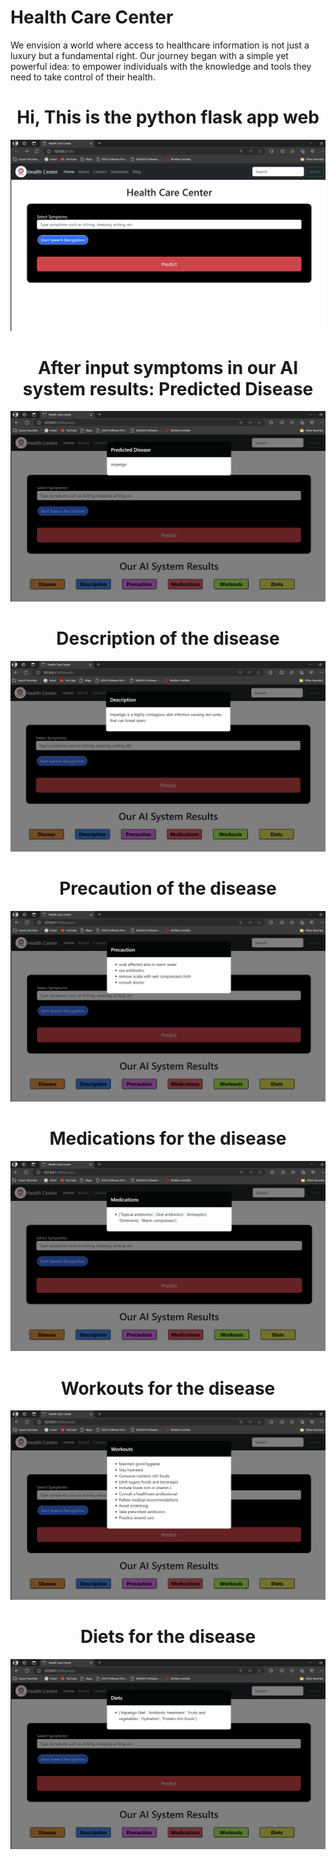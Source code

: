 # Health Care Center
We envision a world where access to healthcare information is not just a luxury but a fundamental right. Our journey began with a simple yet powerful idea: to empower individuals with the knowledge and tools they need to take control of their health.

<h1 align="center">Hi, This is the python flask app web </h1>

<div align="center"><img src="https://github.com/tonmoy7722/Medicine-Recommendation/blob/master/med/Screenshot%202024-07-16%20223734.png"></div>

<h1 align="center"> After input symptoms in our AI system results: Predicted Disease </h1>

<div align="center"><img src="https://github.com/tonmoy7722/Medicine-Recommendation/blob/master/med/pre.png"></div>

<h1 align="center"> Description of the disease </h1>

<div align="center"><img src="https://github.com/tonmoy7722/Medicine-Recommendation/blob/master/med/des.png"></div>

<h1 align="center"> Precaution of the disease </h1>

<div align="center"><img src="https://github.com/tonmoy7722/Medicine-Recommendation/blob/master/med/precau.png"></div>

<h1 align="center"> Medications for the disease </h1>

<div align="center"><img src="https://github.com/tonmoy7722/Medicine-Recommendation/blob/master/med/med.png"></div>

<h1 align="center"> Workouts for the disease </h1>

<div align="center"><img src="https://github.com/tonmoy7722/Medicine-Recommendation/blob/master/med/wrk.png"></div>

<h1 align="center"> Diets for the disease </h1>

<div align="center"><img src="https://github.com/tonmoy7722/Medicine-Recommendation/blob/master/med/die.png"></div>
